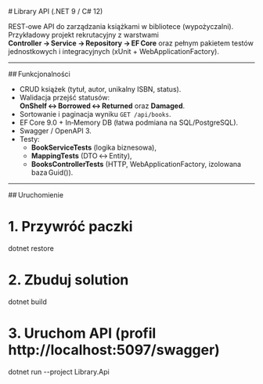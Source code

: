 # Library API (.NET 9 / C# 12)

REST‑owe API do zarządzania książkami w bibliotece (wypożyczalni).  
Przykładowy projekt rekrutacyjny z warstwami **Controller → Service → Repository → EF Core** oraz pełnym pakietem testów jednostkowych i integracyjnych (xUnit + WebApplicationFactory).

---

## Funkcjonalności

- CRUD książek (tytuł, autor, unikalny ISBN, status).
- Walidacja przejść statusów:  
  **OnShelf ↔ Borrowed ↔ Returned** oraz **Damaged**.
- Sortowanie i paginacja wyniku `GET /api/books`.
- EF Core 9.0 + In‑Memory DB (łatwa podmiana na SQL/PostgreSQL).
- Swagger / OpenAPI 3.
- Testy:
  - **BookServiceTests** (logika biznesowa),
  - **MappingTests** (DTO ↔ Entity),
  - **BooksControllerTests** (HTTP, WebApplicationFactory, izolowana baza Guid()).

---

## Uruchomienie

# 1. Przywróć paczki

dotnet restore

# 2. Zbuduj solution

dotnet build

# 3. Uruchom API (profil http://localhost:5097/swagger)

dotnet run --project Library.Api

